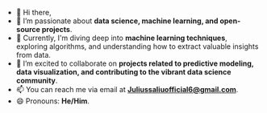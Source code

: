 - 👋 Hi there,
- 👀 I’m passionate about **data science, machine learning, and open-source projects**.
- 🌱 Currently, I'm diving deep into **machine learning techniques**, exploring algorithms, and understanding how to extract valuable insights from data.
- 💞️ I’m excited to collaborate on **projects related to predictive modeling, data visualization, and contributing to the vibrant data science community**.
- 📫 You can reach me via email at **Juliussaliuofficial6@gmail.com**.
- 😄 Pronouns: **He/Him**.

<!---
Mayorbytes/Mayorbytes is a ✨ special ✨ repository because its `README.md` (this file) appears on your GitHub profile.
You can click the Preview link to take a look at your changes.
--->
